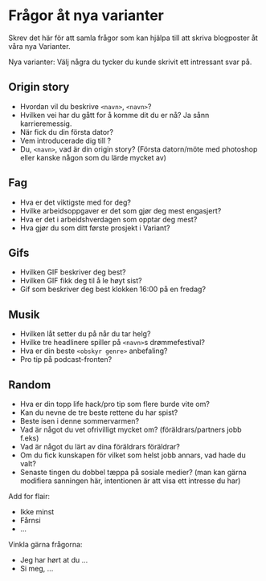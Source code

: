 # Frågor åt nya varianter

Skrev det här för att samla frågor som kan hjälpa till att skriva blogposter åt våra nya Varianter. 

Nya varianter: Välj några du tycker du kunde skrivit ett intressant svar på. 

## Origin story
* Hvordan vil du beskrive `<navn>`, `<navn>`?
* Hvilken vei har du gått for å komme dit du er nå? Ja sånn karrieremessig.
* När fick du din första dator?
* Vem introducerade dig till <fag>?
* Du, `<navn>`, vad är din origin story? (Första datorn/möte med photoshop eller kanske någon som du lärde mycket av)

## Fag
* Hva er det viktigste med <design> for deg?
* Hvilke arbeidsoppgaver er det som gjør deg mest engasjert?
* Hva er det i arbeidshverdagen som opptar deg mest?
* Hva gjør du som ditt første prosjekt i Variant?

## Gifs
* Hvilken GIF beskriver deg best?
* Hvilken GIF fikk deg til å le høyt sist?
* Gif som beskriver deg best klokken 16:00 på en fredag?

## Musik
* Hvilken låt setter du på når du tar helg?
* Hvilke tre headlinere spiller på `<navn>`s drømmefestival? 
* Hva er din beste `<obskyr genre>` anbefaling?
* Pro tip på podcast-fronten?

## Random
* Hva er din topp life hack/pro tip som flere burde vite om?
* Kan du nevne de tre beste rettene du har spist?
* Beste isen i denne sommervarmen?
* Vad är något du vet ofrivilligt mycket om? (föräldrars/partners jobb f.eks)
* Vad är något du lärt av dina föräldrars föräldrar?
* Om du fick kunskapen för vilket som helst jobb annars, vad hade du valt?
* Senaste tingen du dobbel tæppa på sosiale medier? (man kan gärna modifiera sanningen här, intentionen är att visa ett intresse du har)

Add for flair:
* Ikke minst
* Fårnsi
* ...

Vinkla gärna frågorna:
* Jeg har hørt at du ...
* Si meg, ... 


